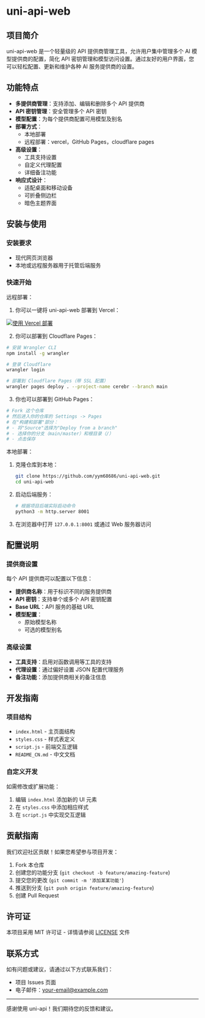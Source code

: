 # uni-api-web

## 项目简介

uni-api-web 是一个轻量级的 API 提供商管理工具，允许用户集中管理多个 AI 模型提供商的配置，简化 API 密钥管理和模型访问设置。通过友好的用户界面，您可以轻松配置、更新和维护各种 AI 服务提供商的设置。

## 功能特点

- **多提供商管理**：支持添加、编辑和删除多个 API 提供商
- **API 密钥管理**：安全管理多个 API 密钥
- **模型配置**：为每个提供商配置可用模型及别名
- **部署方式**：
  - 本地部署
  - 远程部署：vercel，GitHub Pages，cloudflare pages
- **高级设置**：
  - 工具支持设置
  - 自定义代理配置
  - 详细备注功能
- **响应式设计**：
  - 适配桌面和移动设备
  - 可折叠侧边栏
  - 暗色主题界面

## 安装与使用

### 安装要求

- 现代网页浏览器
- 本地或远程服务器用于托管后端服务

### 快速开始

远程部署：

1. 你可以一键将 uni-api-web 部署到 Vercel：

[![使用 Vercel 部署](https://vercel.com/button)](https://vercel.com/new/clone?repository-url=https%3A%2F%2Fgithub.com%2Fyym68686%2Funi-api-web)

2. 你可以部署到 Cloudflare Pages：

```bash
# 安装 Wrangler CLI
npm install -g wrangler

# 登录 Cloudflare
wrangler login

# 部署到 Cloudflare Pages（带 SSL 配置）
wrangler pages deploy . --project-name cerebr --branch main
```

3. 你也可以部署到 GitHub Pages：

```bash
# Fork 这个仓库
# 然后进入你的仓库的 Settings -> Pages
# 在"构建和部署"部分：
# - 将"Source"选择为"Deploy from a branch"
# - 选择你的分支（main/master）和根目录（/）
# - 点击保存
```

本地部署：

1. 克隆仓库到本地：
   ```bash
   git clone https://github.com/yym68686/uni-api-web.git
   cd uni-api-web
   ```

2. 启动后端服务：
   ```bash
   # 根据项目后端实际启动命令
   python3 -m http.server 8001
   ```

3. 在浏览器中打开 `127.0.0.1:8001` 或通过 Web 服务器访问

## 配置说明

### 提供商设置

每个 API 提供商可以配置以下信息：

- **提供商名称**：用于标识不同的服务提供商
- **API 密钥**：支持单个或多个 API 密钥配置
- **Base URL**：API 服务的基础 URL
- **模型配置**：
  - 原始模型名称
  - 可选的模型别名

### 高级设置

- **工具支持**：启用对函数调用等工具的支持
- **代理设置**：通过偏好设置 JSON 配置代理服务
- **备注功能**：添加提供商相关的备注信息

## 开发指南

### 项目结构

- `index.html` - 主页面结构
- `styles.css` - 样式表定义
- `script.js` - 前端交互逻辑
- `README_CN.md` - 中文文档

### 自定义开发

如需修改或扩展功能：

1. 编辑 `index.html` 添加新的 UI 元素
2. 在 `styles.css` 中添加相应样式
3. 在 `script.js` 中实现交互逻辑

## 贡献指南

我们欢迎社区贡献！如果您希望参与项目开发：

1. Fork 本仓库
2. 创建您的功能分支 (`git checkout -b feature/amazing-feature`)
3. 提交您的更改 (`git commit -m '添加某某功能'`)
4. 推送到分支 (`git push origin feature/amazing-feature`)
5. 创建 Pull Request

## 许可证

本项目采用 MIT 许可证 - 详情请参阅 [LICENSE](LICENSE) 文件

## 联系方式

如有问题或建议，请通过以下方式联系我们：

- 项目 Issues 页面
- 电子邮件：your-email@example.com

---

感谢使用 uni-api！我们期待您的反馈和建议。
